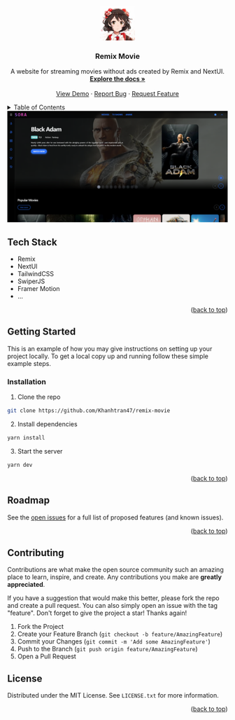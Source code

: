 <a name="readme-top"></a>

<!-- PROJECT LOGO -->
<br />
<div align="center">
  <a href="https://github.com/Khanhtran47/remix-movie">
    <img src="app/src/assets/images/logo_loading.png" alt="Logo" width="80" height="80">
  </a>

<h3 align="center">Remix Movie</h3>

  <p align="center">
    A website for streaming movies without ads created by Remix and NextUI.
    <br />
    <a href="https://github.com/Khanhtran47/remix-movie"><strong>Explore the docs »</strong></a>
    <br />
    <br />
    <a href="https://sora-movie.vercel.app/">View Demo</a>
    ·
    <a href="https://github.com/Khanhtran47/remix-movie/issues">Report Bug</a>
    ·
    <a href="https://github.com/Khanhtran47/remix-movie/issues">Request Feature</a>
  </p>
</div>

<!-- TABLE OF CONTENTS -->
<details>
  <summary>Table of Contents</summary>
  <ol>
    <li><a href="#tech-stack">Tech Stack</a></li>
    <li>
      <a href="#getting-started">Getting Started</a>
      <ul>
        <li><a href="#installation">Installation</a></li>
      </ul>
    </li>
    <li><a href="#roadmap">Roadmap</a></li>
    <li><a href="#contributing">Contributing</a></li>
    <li><a href="#license">License</a></li>
  </ol>
</details>

<div align="center">
  <a href="https://github.com/Khanhtran47/remix-movie">
    <img src="images/screenshot.png" alt="screenshot">
  </a>
</div>

<!-- TECH STACK -->

## Tech Stack

- Remix
- NextUI
- TailwindCSS
- SwiperJS
- Framer Motion
- ...

<p align="right">(<a href="#readme-top">back to top</a>)</p>

<!-- GETTING STARTED -->

## Getting Started

This is an example of how you may give instructions on setting up your project locally.
To get a local copy up and running follow these simple example steps.

### Installation

1. Clone the repo

```bash
git clone https://github.com/Khanhtran47/remix-movie
```

2. Install dependencies

```bash
yarn install
```

3. Start the server

```bash
yarn dev
```

<p align="right">(<a href="#readme-top">back to top</a>)</p>

<!-- ROADMAP -->

## Roadmap

See the [open issues](https://github.com/Khanhtran47/remix-movie/issues) for a full list of proposed features (and known issues).

<p align="right">(<a href="#readme-top">back to top</a>)</p>

## Contributing

Contributions are what make the open source community such an amazing place to learn, inspire, and create. Any contributions you make are **greatly appreciated**.

If you have a suggestion that would make this better, please fork the repo and create a pull request. You can also simply open an issue with the tag "feature".
Don't forget to give the project a star! Thanks again!

1. Fork the Project
2. Create your Feature Branch (`git checkout -b feature/AmazingFeature`)
3. Commit your Changes (`git commit -m 'Add some AmazingFeature'`)
4. Push to the Branch (`git push origin feature/AmazingFeature`)
5. Open a Pull Request

<!-- LICENSE -->

## License

Distributed under the MIT License. See `LICENSE.txt` for more information.

<p align="right">(<a href="#readme-top">back to top</a>)</p>
